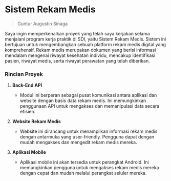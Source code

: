 # Sistem Rekam Medis

> Guntur Augustin Sinaga

Saya ingin memperkenalkan proyek yang telah saya kerjakan selama menjalani program kerja praktik di SDI, yaitu Sistem Rekam Medis. Sistem ini bertujuan untuk mengembangkan sebuah platform rekam medis digital yang komprehensif. Rekam medis merupakan dokumen yang berisi informasi mendalam mengenai riwayat kesehatan individu, mencakup identifikasi pasien, riwayat medis, serta riwayat perawatan yang telah diberikan.

### Rincian Proyek

1. **Back-End API**
    
    - Modul ini berperan sebagai pusat komunikasi antara aplikasi dan website dengan basis data rekam medis. Ini memungkinkan penggunaan API untuk mengakses dan memanipulasi data secara efisien.
2. **Website Rekam Medis**
    
    - Website ini dirancang untuk menampilkan informasi rekam medis dengan antarmuka yang user-friendly. Pengguna dapat dengan mudah mengakses dan mengedit rekam medis mereka.
3. **Aplikasi Mobile**
    
    - Aplikasi mobile ini akan tersedia untuk perangkat Android. Ini memungkinkan pengguna untuk mengakses rekam medis mereka dengan cepat dan mudah melalui perangkat seluler mereka.

